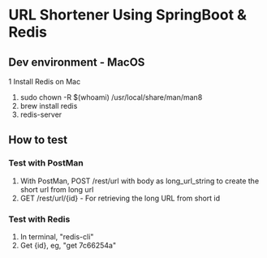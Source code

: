 # URL Shortener Using SpringBoot & Redis

## Dev environment - MacOS
1 Install Redis on Mac
1) sudo chown -R $(whoami) /usr/local/share/man/man8
2) brew install redis
3) redis-server

## How to test
### Test with PostMan
1) With PostMan, POST /rest/url with body as long_url_string to create the short url from long url
2) GET /rest/url/{id} - For retrieving the long URL from short id
### Test with Redis
1) In terminal, "redis-cli"
2) Get {id}, eg, "get 7c66254a"


